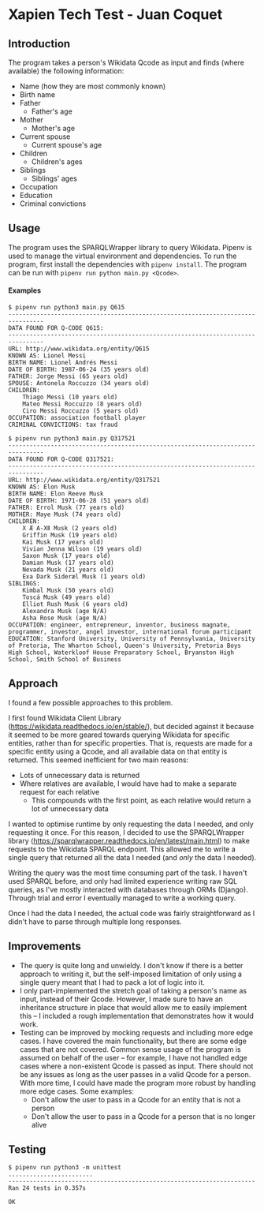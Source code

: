 # Xapien Tech Test - Juan Coquet
## Introduction
The program takes a person's Wikidata Qcode as input and finds (where available) the following information:
- Name (how they are most commonly known)
- Birth name
- Father
  - Father's age
- Mother
  - Mother's age
- Current spouse
  - Current spouse's age
- Children
  - Children's ages
- Siblings
  - Siblings' ages
- Occupation
- Education
- Criminal convictions

## Usage
The program uses the SPARQLWrapper library to query Wikidata. Pipenv is used to manage the virtual environment and dependencies. To run the program, first install the dependencies with `pipenv install`.
The program can be run with `pipenv run python main.py <Qcode>`.

#### Examples
```
$ pipenv run python3 main.py Q615
--------------------------------------------------------------------------------
DATA FOUND FOR Q-CODE Q615:
--------------------------------------------------------------------------------
URL: http://www.wikidata.org/entity/Q615
KNOWN AS: Lionel Messi
BIRTH NAME: Lionel Andrés Messi
DATE OF BIRTH: 1987-06-24 (35 years old)
FATHER: Jorge Messi (65 years old)
SPOUSE: Antonela Roccuzzo (34 years old)
CHILDREN:
    Thiago Messi (10 years old)
    Mateo Messi Roccuzzo (8 years old)
    Ciro Messi Roccuzzo (5 years old)
OCCUPATION: association football player
CRIMINAL CONVICTIONS: tax fraud
```
```
$ pipenv run python3 main.py Q317521
--------------------------------------------------------------------------------
DATA FOUND FOR Q-CODE Q317521:
--------------------------------------------------------------------------------
URL: http://www.wikidata.org/entity/Q317521
KNOWN AS: Elon Musk
BIRTH NAME: Elon Reeve Musk
DATE OF BIRTH: 1971-06-28 (51 years old)
FATHER: Errol Musk (77 years old)
MOTHER: Maye Musk (74 years old)
CHILDREN:
    X Æ A-Ⅻ Musk (2 years old)
    Griffin Musk (19 years old)
    Kai Musk (17 years old)
    Vivian Jenna Wilson (19 years old)
    Saxon Musk (17 years old)
    Damian Musk (17 years old)
    Nevada Musk (21 years old)
    Exa Dark Sideræl Musk (1 years old)
SIBLINGS:
    Kimbal Musk (50 years old)
    Toscá Musk (49 years old)
    Elliot Rush Musk (6 years old)
    Alexandra Musk (age N/A)
    Asha Rose Musk (age N/A)
OCCUPATION: engineer, entrepreneur, inventor, business magnate, programmer, investor, angel investor, international forum participant
EDUCATION: Stanford University, University of Pennsylvania, University of Pretoria, The Wharton School, Queen's University, Pretoria Boys High School, Waterkloof House Preparatory School, Bryanston High School, Smith School of Business
```
## Approach
I found a few possible approaches to this problem.

I first found Wikidata Client Library (https://wikidata.readthedocs.io/en/stable/), but decided against it because it seemed to be more geared towards querying Wikidata for specific entities, rather than for specific properties. That is, requests are made for a specific entity using a Qcode, and all available data on that entity is returned. This seemed inefficient for two main reasons:
- Lots of unnecessary data is returned
- Where relatives are available, I would have had to make a separate request for each relative
  - This compounds with the first point, as each relative would return a lot of unnecessary data

I wanted to optimise runtime by only requesting the data I needed, and only requesting it once. For this reason, I decided to use the SPARQLWrapper library (https://sparqlwrapper.readthedocs.io/en/latest/main.html) to make requests to the Wikidata SPARQL endpoint. This allowed me to write a single query that returned all the data I needed (and _only_ the data I needed).

Writing the query was the most time consuming part of the task. I haven't used SPARQL before, and only had limited experience writing raw SQL queries, as I've mostly interacted with databases through ORMs (Django). Through trial and error I eventually managed to write a working query.

Once I had the data I needed, the actual code was fairly straightforward as I didn't have to parse through multiple long responses.

## Improvements
- The query is quite long and unwieldy. I don't know if there is a better approach to writing it, but the self-imposed limitation of only using a single query meant that I had to pack a lot of logic into it.
- I only part-implemented the stretch goal of taking a person's name as input, instead of their Qcode. However, I made sure to have an inheritance structure in place that would allow me to easily implement this – I included a rough implementation that demonstrates how it would work.
- Testing can be improved by mocking requests and including more edge cases. I have covered the main functionality, but there are some edge cases that are not covered. Common sense usage of the program is assumed on behalf of the user – for example, I have not handled edge cases where a non-existent Qcode is passed as input. There should not be any issues as long as the user passes in a valid Qcode for a person. With more time, I could have made the program more robust by handling more edge cases. Some examples:
  - Don't allow the user to pass in a Qcode for an entity that is not a person
  - Don't allow the user to pass in a Qcode for a person that is no longer alive

## Testing
```
$ pipenv run python3 -m unittest
........................
----------------------------------------------------------------------
Ran 24 tests in 0.357s

OK
```